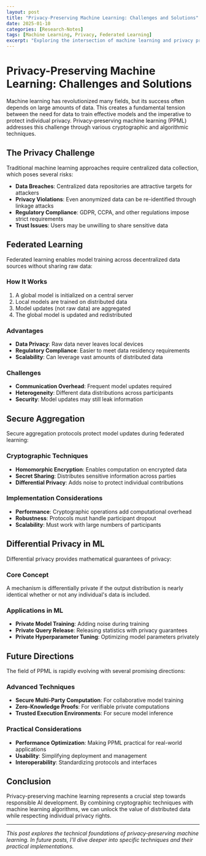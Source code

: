 ```yaml
---
layout: post
title: "Privacy-Preserving Machine Learning: Challenges and Solutions"
date: 2025-01-10
categories: [Research-Notes]
tags: [Machine Learning, Privacy, Federated Learning]
excerpt: "Exploring the intersection of machine learning and privacy preservation, including federated learning and secure aggregation techniques."
---
```


# Privacy-Preserving Machine Learning: Challenges and Solutions

Machine learning has revolutionized many fields, but its success often depends on large amounts of data. This creates a fundamental tension between the need for data to train effective models and the imperative to protect individual privacy. Privacy-preserving machine learning (PPML) addresses this challenge through various cryptographic and algorithmic techniques.

## The Privacy Challenge

Traditional machine learning approaches require centralized data collection, which poses several risks:

- **Data Breaches**: Centralized data repositories are attractive targets for attackers
- **Privacy Violations**: Even anonymized data can be re-identified through linkage attacks
- **Regulatory Compliance**: GDPR, CCPA, and other regulations impose strict requirements
- **Trust Issues**: Users may be unwilling to share sensitive data

## Federated Learning

Federated learning enables model training across decentralized data sources without sharing raw data:

### How It Works
1. A global model is initialized on a central server
2. Local models are trained on distributed data
3. Model updates (not raw data) are aggregated
4. The global model is updated and redistributed

### Advantages
- **Data Privacy**: Raw data never leaves local devices
- **Regulatory Compliance**: Easier to meet data residency requirements
- **Scalability**: Can leverage vast amounts of distributed data

### Challenges
- **Communication Overhead**: Frequent model updates required
- **Heterogeneity**: Different data distributions across participants
- **Security**: Model updates may still leak information

## Secure Aggregation

Secure aggregation protocols protect model updates during federated learning:

### Cryptographic Techniques
- **Homomorphic Encryption**: Enables computation on encrypted data
- **Secret Sharing**: Distributes sensitive information across parties
- **Differential Privacy**: Adds noise to protect individual contributions

### Implementation Considerations
- **Performance**: Cryptographic operations add computational overhead
- **Robustness**: Protocols must handle participant dropout
- **Scalability**: Must work with large numbers of participants

## Differential Privacy in ML

Differential privacy provides mathematical guarantees of privacy:

### Core Concept
A mechanism is differentially private if the output distribution is nearly identical whether or not any individual's data is included.

### Applications in ML
- **Private Model Training**: Adding noise during training
- **Private Query Release**: Releasing statistics with privacy guarantees
- **Private Hyperparameter Tuning**: Optimizing model parameters privately

## Future Directions

The field of PPML is rapidly evolving with several promising directions:

### Advanced Techniques
- **Secure Multi-Party Computation**: For collaborative model training
- **Zero-Knowledge Proofs**: For verifiable private computations
- **Trusted Execution Environments**: For secure model inference

### Practical Considerations
- **Performance Optimization**: Making PPML practical for real-world applications
- **Usability**: Simplifying deployment and management
- **Interoperability**: Standardizing protocols and interfaces

## Conclusion

Privacy-preserving machine learning represents a crucial step towards responsible AI development. By combining cryptographic techniques with machine learning algorithms, we can unlock the value of distributed data while respecting individual privacy rights.

---

*This post explores the technical foundations of privacy-preserving machine learning. In future posts, I'll dive deeper into specific techniques and their practical implementations.*
